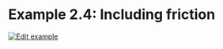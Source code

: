 # Example 2.4: Including friction

[![Edit example](https://codesandbox.io/static/img/play-codesandbox.svg)](https://codesandbox.io/s/github/mhyfritz/the-nature-of-code-canvas-sketch/tree/master/02-forces/04-including-friction/sandbox)
